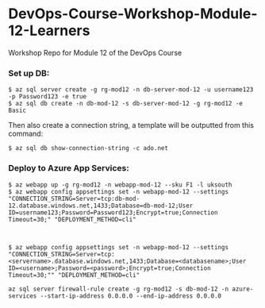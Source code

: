 # DevOps-Course-Workshop-Module-12-Learners

Workshop Repo for Module 12 of the DevOps Course

### Set up DB:

```
$ az sql server create -g rg-mod12 -n db-server-mod-12 -u username123 -p Password123 -e true
$ az sql db create -n db-mod-12 -s db-server-mod-12 -g rg-mod12 -e Basic
```

Then also create a connection string, a template will be outputted from this command:

```
$ az sql db show-connection-string -c ado.net
```

### Deploy to Azure App Services:

```
$ az webapp up -g rg-mod12 -n webapp-mod-12 --sku F1 -l uksouth
$ az webapp config appsettings set -n webapp-mod-12 --settings "CONNECTION_STRING=Server=tcp:db-mod-12.database.windows.net,1433;Database=db-mod-12;User ID=username123;Password=Password123;Encrypt=true;Connection Timeout=30;" "DEPLOYMENT_METHOD=cli"



$ az webapp config appsettings set -n webapp-mod-12 --settings "CONNECTION_STRING=Server=tcp:<servername>.database.windows.net,1433;Database=<databasename>;User ID=<username>;Password=<password>;Encrypt=true;Connection Timeout=30;"" "DEPLOYMENT_METHOD=cli"

az sql server firewall-rule create -g rg-mod12 -s db-mod-12 -n azure-services --start-ip-address 0.0.0.0 --end-ip-address 0.0.0.0


```
